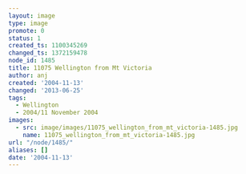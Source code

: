 ```yaml
---
layout: image
type: image
promote: 0
status: 1
created_ts: 1100345269
changed_ts: 1372159478
node_id: 1485
title: 11075 Wellington from Mt Victoria
author: anj
created: '2004-11-13'
changed: '2013-06-25'
tags:
  - Wellington
  - 2004/11 November 2004
images:
  - src: image/images/11075_wellington_from_mt_victoria-1485.jpg
    name: 11075_wellington_from_mt_victoria-1485.jpg
url: "/node/1485/"
aliases: []
date: '2004-11-13'
---
```


